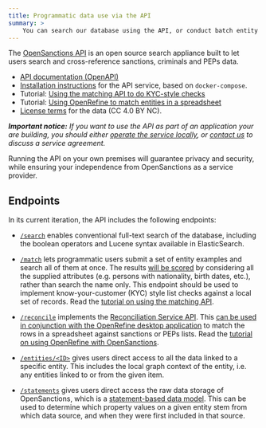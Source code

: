 ```yaml
---
title: Programmatic data use via the API
summary: >
    You can search our database using the API, or conduct batch entity matching to see if any people or companies are listed on a sanctions or PEPs list.
---
```


The [OpenSanctions API](https://api.opensanctions.org/) is an open source search appliance built to let users search and cross-reference sanctions, criminals and PEPs data.

* [API documentation (OpenAPI)](https://api.opensanctions.org/)
* [Installation instructions](https://github.com/opensanctions/yente/blob/main/README.md) for the API service, based on `docker-compose`.
* Tutorial: [Using the matching API to do KYC-style checks](/articles/2022-02-01-matching-api/)
* Tutorial: [Using OpenRefine to match entities in a spreadsheet](/articles/2022-01-10-openrefine-reconciliation/)
* [License terms](/licensing/) for the data (CC 4.0 BY NC).

***Important notice:** If you want to use the API as part of an application your are building, you should either [operate the service locally](/docs/self-hosted/), or [contact us](/contact/) to discuss a service agreement.*

Running the API on your own premises will guarantee privacy and security, while ensuring your independence from OpenSanctions as a service provider.


## Endpoints

In its current iteration, the API includes the following endpoints:

* [``/search``](https://api.opensanctions.org/#operation/search_search__dataset__get) enables conventional full-text search of the database, including the boolean operators and Lucene syntax available in ElasticSearch.

* [``/match``](https://api.opensanctions.org/#operation/match_match__dataset__post) lets programmatic users submit a set of entity examples and search all of them at once. The results [will be scored](/matcher/) by considering all the supplied attributes (e.g. persons with nationality, birth dates, etc.), rather than search the name only. This endpoint should be used to implement know-your-customer (KYC) style list checks against a local set of records. Read the [tutorial on using the matching API](/articles/2022-02-01-matching-api/).

* [``/reconcile``](https://api.opensanctions.org/#tag/Reconciliation) implements the [Reconciliation Service API](https://reconciliation-api.github.io/specs/latest/). This [can be used in conjunction with the OpenRefine desktop application](https://docs.openrefine.org/manual/reconciling) to match the rows in a spreadsheet against sanctions or PEPs lists. Read the [tutorial on using OpenRefine with OpenSanctions](/articles/2022-01-10-openrefine-reconciliation/).

* [``/entities/<ID>``](https://api.opensanctions.org/#operation/fetch_entity_entities__entity_id__get) gives users direct access to all the data linked to a specific entity. This includes the local graph context of the entity, i.e. any entities linked to or from the given item.

* [``/statements``](https://api.opensanctions.org/#operation/statements_statements_get) gives users direct access the raw data storage of OpenSanctions, which is a [statement-based data model](/docs/statements/). This can be used to determine which property values on a given entity stem from which data source, and when they were first included in that source.


